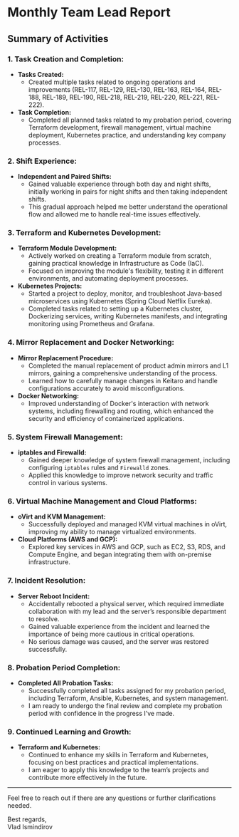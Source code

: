 # Monthly Team Lead Report

## Summary of Activities

### 1. Task Creation and Completion:
   - **Tasks Created:**
     - Created multiple tasks related to ongoing operations and improvements (REL-117, REL-129, REL-130, REL-163, REL-164, REL-188, REL-189, REL-190, REL-218, REL-219, REL-220, REL-221, REL-222).
   - **Task Completion:**
     - Completed all planned tasks related to my probation period, covering Terraform development, firewall management, virtual machine deployment, Kubernetes practice, and understanding key company processes.

### 2. Shift Experience:
   - **Independent and Paired Shifts:**
     - Gained valuable experience through both day and night shifts, initially working in pairs for night shifts and then taking independent shifts.
     - This gradual approach helped me better understand the operational flow and allowed me to handle real-time issues effectively.

### 3. Terraform and Kubernetes Development:
   - **Terraform Module Development:**
     - Actively worked on creating a Terraform module from scratch, gaining practical knowledge in Infrastructure as Code (IaC).
     - Focused on improving the module's flexibility, testing it in different environments, and automating deployment processes.
   - **Kubernetes Projects:**
     - Started a project to deploy, monitor, and troubleshoot Java-based microservices using Kubernetes (Spring Cloud Netflix Eureka).
     - Completed tasks related to setting up a Kubernetes cluster, Dockerizing services, writing Kubernetes manifests, and integrating monitoring using Prometheus and Grafana.

### 4. Mirror Replacement and Docker Networking:
   - **Mirror Replacement Procedure:**
     - Completed the manual replacement of product admin mirrors and L1 mirrors, gaining a comprehensive understanding of the process.
     - Learned how to carefully manage changes in Keitaro and handle configurations accurately to avoid misconfigurations.
   - **Docker Networking:**
     - Improved understanding of Docker's interaction with network systems, including firewalling and routing, which enhanced the security and efficiency of containerized applications.

### 5. System Firewall Management:
   - **iptables and Firewalld:**
     - Gained deeper knowledge of system firewall management, including configuring `iptables` rules and `Firewalld` zones.
     - Applied this knowledge to improve network security and traffic control in various systems.

### 6. Virtual Machine Management and Cloud Platforms:
   - **oVirt and KVM Management:**
     - Successfully deployed and managed KVM virtual machines in oVirt, improving my ability to manage virtualized environments.
   - **Cloud Platforms (AWS and GCP):**
     - Explored key services in AWS and GCP, such as EC2, S3, RDS, and Compute Engine, and began integrating them with on-premise infrastructure.

### 7. Incident Resolution:
   - **Server Reboot Incident:**
     - Accidentally rebooted a physical server, which required immediate collaboration with my lead and the server’s responsible department to resolve.
     - Gained valuable experience from the incident and learned the importance of being more cautious in critical operations.
     - No serious damage was caused, and the server was restored successfully.

### 8. Probation Period Completion:
   - **Completed All Probation Tasks:**
     - Successfully completed all tasks assigned for my probation period, including Terraform, Ansible, Kubernetes, and system management.
     - I am ready to undergo the final review and complete my probation period with confidence in the progress I’ve made.

### 9. Continued Learning and Growth:
   - **Terraform and Kubernetes:**
     - Continued to enhance my skills in Terraform and Kubernetes, focusing on best practices and practical implementations.
     - I am eager to apply this knowledge to the team’s projects and contribute more effectively in the future.

---

Feel free to reach out if there are any questions or further clarifications needed.

Best regards,  
Vlad Ismindirov